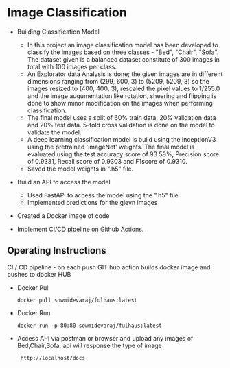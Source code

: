 # Image Classification 

- Building Classification Model
  - In this project an image classification model has been developed to classify the images based on three classes - "Bed", "Chair", "Sofa". The dataset given is a balanced dataset constitute of 300 images in total with 100 images per class. 
  - An Explorator data Analysis is done; the given images are in different dimensions ranging from (299, 600, 3)  to (5209, 5209, 3) so the images resized to (400, 400, 3),  rescaled the pixel values to 1/255.0 and the image augumentation like rotation, sheering and flipping is done to show minor modification on the images when performing classification. 
  - The final model uses a split of 60% train data, 20% validation data and 20% test data. 5-fold cross validation is done on the model to validate the model.
  - A deep learning classification model is build using the InceptionV3 using the pretrained 'imageNet' weights. The final model is evaluated using the test accuracy score of 93.58%, Precision score of 0.9331, Recall score of 0.9303 and F1score of 0.9310.
  - Saved the model weights in ".h5" file.

- Build an API to access the model
  - Used FastAPI to access the model using the ".h5" file
  - Implemented predictions for the gievn images 

- Created a Docker image of code
- Implement CI/CD pipeline on Github Actions.


## Operating Instructions
CI / CD pipeline - on each push GIT hub action builds docker image and pushes to docker HUB 

- Docker Pull 
        
      docker pull sowmidevaraj/fulhaus:latest
        
- Docker Run 
        
      docker run -p 80:80 sowmidevaraj/fulhaus:latest

 - Access API via postman or browser and upload any images of Bed,Chair,Sofa, api will response the type of image
 
        http://localhost/docs
